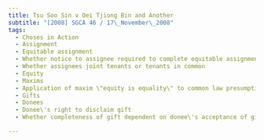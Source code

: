 ```yaml
---
title: Tsu Soo Sin v Oei Tjiong Bin and Another 
subtitle: "[2008] SGCA 46 / 17\_November\_2008"
tags:
  - Choses in Action
  - Assignment
  - Equitable assignment
  - Whether notice to assignee required to complete equitable assignment
  - Whether assignees joint tenants or tenants in common
  - Equity
  - Maxims
  - Application of maxim \"equity is equality\" to common law presumption of joint tenancy
  - Gifts
  - Donees
  - Donee\'s right to disclaim gift
  - Whether completeness of gift dependent on donee\'s acceptance of gift

---
```


